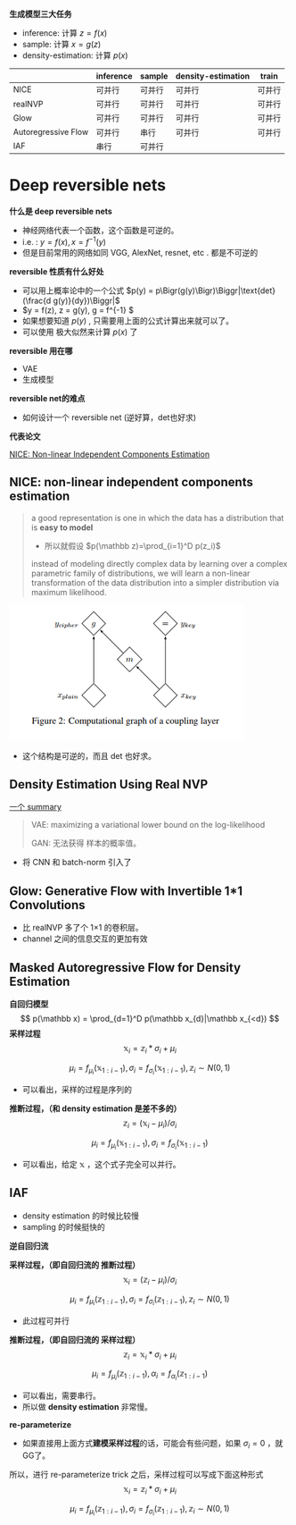 **生成模型三大任务**

* inference: 计算 $z=f(x)$
* sample:  计算 $x = g(z)$
* density-estimation: 计算 $p(x)$

|                     | inference | sample | density-estimation | train |
| ------------------- | --------- | ------ | ------------------ | ----- |
| NICE                | 可并行       | 可并行    | 可并行                | 可并行   |
| realNVP             | 可并行       | 可并行    | 可并行                | 可并行   |
| Glow                | 可并行       | 可并行    | 可并行                | 可并行   |
| Autoregressive Flow | 可并行       | 串行     | 可并行                | 可并行   |
| IAF                 | 串行        | 可并行    |                    |       |



# Deep reversible nets





**什么是 deep reversible nets**

* 神经网络代表一个函数，这个函数是可逆的。
* i.e. : $y = f(x), x = f^{-1}(y)$ 
* 但是目前常用的网络如同 VGG, AlexNet, resnet, etc . 都是不可逆的



**reversible 性质有什么好处**

* 可以用上概率论中的一个公式 $p(y) = p\Bigr(g(y)\Bigr)\Biggr|\text{det}(\frac{d g(y)}{dy})\Biggr|$
* $y = f(z), z = g(y), g = f^{-1} $ 
* 如果想要知道 $p(y)$ , 只需要用上面的公式计算出来就可以了。
* 可以使用 极大似然来计算 $p(x)$ 了



**reversible 用在哪**

* VAE
* 生成模型



**reversible net的难点**

* 如何设计一个 reversible net (逆好算，det也好求)



**代表论文**

[NICE: Non-linear Independent Components Estimation](https://arxiv.org/abs/1410.8516)



## NICE: non-linear independent components estimation

> a good representation is one in which the data has a distribution that is **easy to model**
>
> * 所以就假设 $p(\mathbb z)=\prod_{i=1}^D p(z_i)$ 
>
> instead of modeling directly complex data by learning over a complex parametric family of distributions, we will learn a non-linear transformation of the data distribution into a simpler distribution via maximum likelihood.

![](imgs/nice-paper.png)

* 这个结构是可逆的，而且 det 也好求。

## Density Estimation Using Real NVP

[一个 summary](http://www.shortscience.org/paper?bibtexKey=journals/corr/1605.08803)

> VAE: maximizing a variational lower bound on the log-likelihood
>
> GAN: 无法获得 样本的概率值。

* 将 CNN 和 batch-norm 引入了



## Glow: Generative Flow with Invertible 1*1 Convolutions

* 比 realNVP 多了个 1×1 的卷积层。
* channel 之间的信息交互的更加有效



## Masked Autoregressive Flow for Density Estimation

**自回归模型**
$$
p(\mathbb x) = \prod_{d=1}^D p(\mathbb x_{d}|\mathbb x_{<d})
$$
**采样过程**
$$
\mathbb x_i = \mathbb z_i* \sigma_i + \mu_i
$$

$$
\mu_i=f_{\mu_i}(\mathbb x_{1:i-1}), \sigma_i=f_{\sigma_i}(\mathbb x_{1:i-1}),  \mathbb z_i\sim N(0,1)
$$

* 可以看出，采样的过程是序列的



**推断过程，（和 density estimation 是差不多的）**
$$
\mathbb z_i = (\mathbb x_i-\mu_i) / \sigma_i
$$

$$
\mu_i=f_{\mu_i}(\mathbb x_{1:i-1}), \sigma_i=f_{\sigma_i}(\mathbb x_{1:i-1})
$$

* 可以看出，给定 $\mathbb x$ ，这个式子完全可以并行。



## IAF

* density estimation 的时候比较慢
* sampling 的时候挺快的



**逆自回归流**



**采样过程，（即自回归流的 推断过程）**
$$
\mathbb x_i = (\mathbb z_i-\mu_i) / \sigma_i
$$

$$
\mu_i=f_{\mu_i}(\mathbb z_{1:i-1}), \sigma_i=f_{\sigma_i}(\mathbb z_{1:i-1}), \mathbb z_i \sim N(0,1)
$$

* 此过程可并行

**推断过程，（即自回归流的 采样过程）**
$$
\mathbb z_i = \mathbb x_i* \sigma_i + \mu_i
$$

$$
\mu_i=f_{\mu_i}(\mathbb z_{1:i-1}), \alpha_i=f_{\alpha_i}(\mathbb z_{1:i-1})
$$

* 可以看出，需要串行。
* 所以做 **density estimation** 非常慢。



**re-parameterize**

* 如果直接用上面方式**建模采样过程**的话，可能会有些问题，如果 $\sigma_i=0$ ，就 GG了。 

所以，进行 re-parameterize trick 之后，采样过程可以写成下面这种形式
$$
\mathbb x_i = \mathbb z_i * \sigma_i +\mu_i 
$$

$$
\mu_i=f_{\mu_i}(\mathbb z_{1:i-1}), \sigma_i=f_{\sigma_i}(\mathbb z_{1:i-1}), \mathbb z_i \sim N(0,1)
$$

